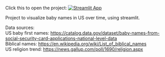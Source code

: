 Click this to open the project: [![Streamlit App](https://static.streamlit.io/badges/streamlit_badge_black_white.svg)](https://share.streamlit.io/puayny/baby_names_viz/main/app.py)

Project to visualize baby names in US over time, using streamlit.

Data sources:  <br>
US baby first names: https://catalog.data.gov/dataset/baby-names-from-social-security-card-applications-national-level-data  <br>
Biblical names: https://en.wikipedia.org/wiki/List_of_biblical_names  <br>
US religion trend: https://news.gallup.com/poll/1690/religion.aspx